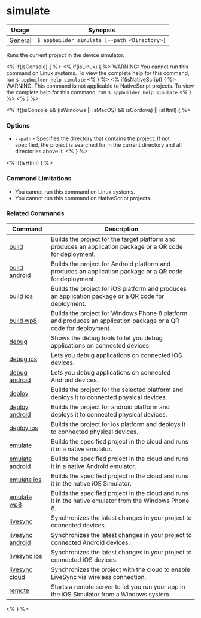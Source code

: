 simulate
==========

Usage | Synopsis
------|-------
General | `$ appbuilder simulate [--path <Directory>]`

Runs the current project in the device simulator.

<% if(isConsole)  { %>
<% if(isLinux) { %>
WARNING: You cannot run this command on Linux systems. To view the complete help for this command, run `$ appbuilder help simulate`
<% } %>
<% if(isNativeScript) { %>
WARNING: This command is not applicable to NativeScript projects. To view the complete help for this command, run `$ appbuilder help simulate`
<% } %>
<% } %>

<% if((isConsole && (isWindows || isMacOS) && isCordova) || isHtml) { %>
### Options
* `--path` - Specifies the directory that contains the project. If not specified, the project is searched for in the current directory and all directories above it.
<% } %>

<% if(isHtml) { %> 
### Command Limitations

* You cannot run this command on Linux systems.
* You cannot run this command on NativeScript projects.

### Related Commands

Command | Description
----------|----------
[build](build.html) | Builds the project for the target platform and produces an application package or a QR code for deployment.
[build android](build-android.html) | Builds the project for Android platform and produces an application package or a QR code for deployment.
[build ios](build-ios.html) | Builds the project for iOS platform and produces an application package or a QR code for deployment.
[build wp8](build-wp8.html) | Builds the project for Windows Phone 8 platform and produces an application package or a QR code for deployment.
[debug](debug.html) | Shows the debug tools to let you debug applications on connected devices.
[debug ios](debug-ios.html) | Lets you debug applications on connected iOS devices.
[debug android](debug-android.html) | Lets you debug applications on connected Android devices.
[deploy](deploy.html) | Builds the project for the selected platform and deploys it to connected physical devices.
[deploy android](deploy-android.html) | Builds the project for android platform and deploys it to connected physical devices.
[deploy ios](deploy-ios.html) | Builds the project for ios platform and deploys it to connected physical devices.
[emulate](emulate.html) | Builds the specified project in the cloud and runs it in a native emulator.
[emulate android](emulate-android.html) | Builds the specified project in the cloud and runs it in a native Android emulator.
[emulate ios](emulate-ios.html) | Builds the specified project in the cloud and runs it in the native iOS Simulator.
[emulate wp8](emulate-wp8.html) | Builds the specified project in the cloud and runs it in the native emulator from the Windows Phone 8.
[livesync](livesync.html) | Synchronizes the latest changes in your project to connected devices.
[livesync android](livesync-android.html) | Synchronizes the latest changes in your project to connected Android devices.
[livesync ios](livesync-ios.html) | Synchronizes the latest changes in your project to connected iOS devices.
[livesync cloud](livesync-cloud.html) | Synchronizes the project with the cloud to enable LiveSync via wireless connection.
[remote](remote.html) | Starts a remote server to let you run your app in the iOS Simulator from a Windows system.
<% } %>
